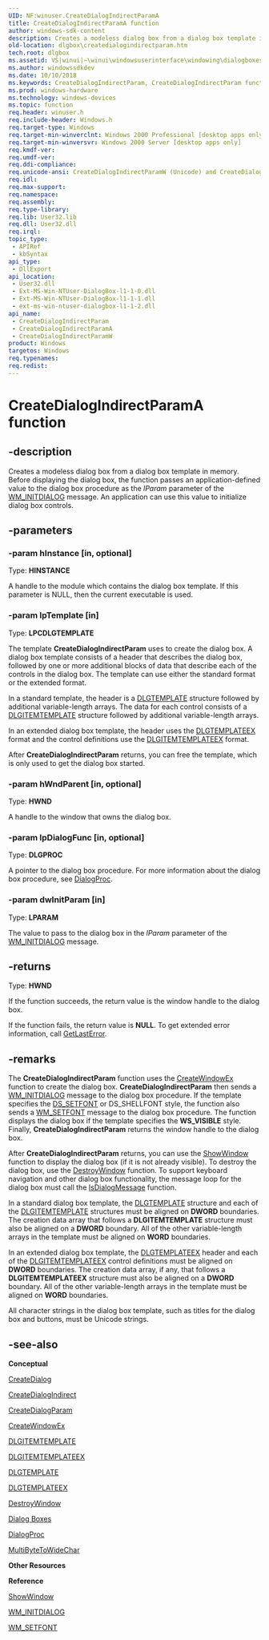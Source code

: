 ```yaml
---
UID: NF:winuser.CreateDialogIndirectParamA
title: CreateDialogIndirectParamA function
author: windows-sdk-content
description: Creates a modeless dialog box from a dialog box template in memory.
old-location: dlgbox\createdialogindirectparam.htm
tech.root: dlgbox
ms.assetid: VS|winui|~\winui\windowsuserinterface\windowing\dialogboxes\dialogboxreference\dialogboxfunctions\createdialogindirectparam.htm
ms.author: windowssdkdev
ms.date: 10/10/2018
ms.keywords: CreateDialogIndirectParam, CreateDialogIndirectParam function [Dialog Boxes], CreateDialogIndirectParamA, CreateDialogIndirectParamW, _win32_CreateDialogIndirectParam, _win32_createdialogindirectparam_cpp, dlgbox.createdialogindirectparam, winui._win32_createdialogindirectparam, winuser/CreateDialogIndirectParam, winuser/CreateDialogIndirectParamA, winuser/CreateDialogIndirectParamW
ms.prod: windows-hardware
ms.technology: windows-devices
ms.topic: function
req.header: winuser.h
req.include-header: Windows.h
req.target-type: Windows
req.target-min-winverclnt: Windows 2000 Professional [desktop apps only]
req.target-min-winversvr: Windows 2000 Server [desktop apps only]
req.kmdf-ver: 
req.umdf-ver: 
req.ddi-compliance: 
req.unicode-ansi: CreateDialogIndirectParamW (Unicode) and CreateDialogIndirectParamA (ANSI)
req.idl: 
req.max-support: 
req.namespace: 
req.assembly: 
req.type-library: 
req.lib: User32.lib
req.dll: User32.dll
req.irql: 
topic_type:
 - APIRef
 - kbSyntax
api_type:
 - DllExport
api_location:
 - User32.dll
 - Ext-MS-Win-NTUser-DialogBox-l1-1-0.dll
 - Ext-MS-Win-NTUser-DialogBox-l1-1-1.dll
 - ext-ms-win-ntuser-dialogbox-l1-1-2.dll
api_name:
 - CreateDialogIndirectParam
 - CreateDialogIndirectParamA
 - CreateDialogIndirectParamW
product: Windows
targetos: Windows
req.typenames: 
req.redist: 
---
```


# CreateDialogIndirectParamA function


## -description


Creates a modeless dialog box from a dialog box template in memory. Before displaying the dialog box, the function passes an application-defined value to the dialog box procedure as the <i>lParam</i> parameter of the <a href="https://msdn.microsoft.com/bc4f4718-1dab-48db-ae3b-5a81a7be2644">WM_INITDIALOG</a> message. An application can use this value to initialize dialog box controls.


## -parameters




### -param hInstance [in, optional]

Type: <b>HINSTANCE</b>

A handle to the module which contains the dialog box template. If this parameter is NULL, then the current executable is used.


### -param lpTemplate [in]

Type: <b>LPCDLGTEMPLATE</b>

The template <b>CreateDialogIndirectParam</b> uses to create the dialog box. A dialog box template consists of a header that describes the dialog box, followed by one or more additional blocks of data that describe each of the controls in the dialog box. The template can use either the standard format or the extended format. 
					

In a standard template, the header is a <a href="https://msdn.microsoft.com/e6164c92-51ec-48ea-9a61-80e55de7a6d8">DLGTEMPLATE</a> structure followed by additional variable-length arrays. The data for each control consists of a <a href="https://msdn.microsoft.com/de214d1b-96d0-4e83-b848-2876d90bd629">DLGITEMTEMPLATE</a> structure followed by additional variable-length arrays. 

In an extended dialog box template, the header uses the <a href="https://msdn.microsoft.com/9f016cc6-56e2-45d3-8773-1b405fc10d29">DLGTEMPLATEEX</a> format and the control definitions use the <a href="https://msdn.microsoft.com/c60fd8db-ee4b-433b-a2fb-68b9a677bac8">DLGITEMTEMPLATEEX</a> format. 

After <b>CreateDialogIndirectParam</b> returns, you can free the template, which is only used to get the dialog box started. 


### -param hWndParent [in, optional]

Type: <b>HWND</b>

A handle to the window that owns the dialog box. 


### -param lpDialogFunc [in, optional]

Type: <b>DLGPROC</b>

A pointer to the dialog box procedure. For more information about the dialog box procedure, see <a href="https://msdn.microsoft.com/37c1b0b2-cf81-45d9-9a4e-9e5f7fa58dfd">DialogProc</a>. 


### -param dwInitParam [in]

Type: <b>LPARAM</b>

The value to pass to the dialog box in the <i>lParam</i> parameter of the <a href="https://msdn.microsoft.com/bc4f4718-1dab-48db-ae3b-5a81a7be2644">WM_INITDIALOG</a> message. 


## -returns



Type: <b>HWND</b>

If the function succeeds, the return value is the window handle to the dialog box.

If the function fails, the return value is <b>NULL</b>. To get extended error information, call <a href="https://msdn.microsoft.com/d852e148-985c-416f-a5a7-27b6914b45d4">GetLastError</a>.




## -remarks



The <b>CreateDialogIndirectParam</b> function uses the <a href="https://msdn.microsoft.com/33deeb92-6285-4c67-9338-ca2e194b9915">CreateWindowEx</a> function to create the dialog box. <b>CreateDialogIndirectParam</b> then sends a <a href="https://msdn.microsoft.com/bc4f4718-1dab-48db-ae3b-5a81a7be2644">WM_INITDIALOG</a> message to the dialog box procedure. If the template specifies the <a href="about_dialog_boxes.htm">DS_SETFONT</a> or DS_SHELLFONT style, the function also sends a <a href="https://msdn.microsoft.com/7db6b8af-dbec-4c29-8bf7-d7e95d9813c3">WM_SETFONT</a> message to the dialog box procedure. The function displays the dialog box if the template specifies the <b>WS_VISIBLE</b> style. Finally, <b>CreateDialogIndirectParam</b> returns the window handle to the dialog box. 

After <b>CreateDialogIndirectParam</b> returns, you can use the <a href="https://msdn.microsoft.com/13ffef63-3e29-4ca7-a14d-48ff901d82b5">ShowWindow</a> function to display the dialog box (if it is not already visible). To destroy the dialog box, use the <a href="https://msdn.microsoft.com/054fa847-7d6e-4c73-bf8c-b75203713b3e">DestroyWindow</a> function. To support keyboard navigation and other dialog box functionality, the message loop for the dialog box must call the <a href="https://msdn.microsoft.com/0afa23a3-f552-40f9-9713-e7bf790ba25c">IsDialogMessage</a> function.

In a standard dialog box template, the <a href="https://msdn.microsoft.com/e6164c92-51ec-48ea-9a61-80e55de7a6d8">DLGTEMPLATE</a> structure and each of the <a href="https://msdn.microsoft.com/de214d1b-96d0-4e83-b848-2876d90bd629">DLGITEMTEMPLATE</a> structures must be aligned on <b>DWORD</b> boundaries. The creation data array that follows a <b>DLGITEMTEMPLATE</b> structure must also be aligned on a <b>DWORD</b> boundary. All of the other variable-length arrays in the template must be aligned on <b>WORD</b> boundaries. 

In an extended dialog box template, the <a href="https://msdn.microsoft.com/9f016cc6-56e2-45d3-8773-1b405fc10d29">DLGTEMPLATEEX</a> header and each of the <a href="https://msdn.microsoft.com/c60fd8db-ee4b-433b-a2fb-68b9a677bac8">DLGITEMTEMPLATEEX</a> control definitions must be aligned on <b>DWORD</b> boundaries. The creation data array, if any, that follows a <b>DLGITEMTEMPLATEEX</b> structure must also be aligned on a <b>DWORD</b> boundary. All of the other variable-length arrays in the template must be aligned on <b>WORD</b> boundaries. 

All character strings in the dialog box template, such as titles for the dialog box and buttons, must be Unicode strings.




## -see-also




<b>Conceptual</b>



<a href="https://msdn.microsoft.com/9641daf4-2c38-49fb-b4fb-0e54491d095d">CreateDialog</a>



<a href="https://msdn.microsoft.com/b3bddf88-be6d-4aa3-9e23-257126bdfc15">CreateDialogIndirect</a>



<a href="https://msdn.microsoft.com/366d4035-d765-4600-87ca-5152c45f7fcd">CreateDialogParam</a>



<a href="https://msdn.microsoft.com/33deeb92-6285-4c67-9338-ca2e194b9915">CreateWindowEx</a>



<a href="https://msdn.microsoft.com/de214d1b-96d0-4e83-b848-2876d90bd629">DLGITEMTEMPLATE</a>



<a href="https://msdn.microsoft.com/c60fd8db-ee4b-433b-a2fb-68b9a677bac8">DLGITEMTEMPLATEEX</a>



<a href="https://msdn.microsoft.com/e6164c92-51ec-48ea-9a61-80e55de7a6d8">DLGTEMPLATE</a>



<a href="https://msdn.microsoft.com/9f016cc6-56e2-45d3-8773-1b405fc10d29">DLGTEMPLATEEX</a>



<a href="https://msdn.microsoft.com/054fa847-7d6e-4c73-bf8c-b75203713b3e">DestroyWindow</a>



<a href="https://msdn.microsoft.com/07ebee3c-5aa7-4b0d-b6cb-e642e01e1a88">Dialog Boxes</a>



<a href="https://msdn.microsoft.com/37c1b0b2-cf81-45d9-9a4e-9e5f7fa58dfd">DialogProc</a>



<a href="https://msdn.microsoft.com/a117fdfe-b52b-466f-9300-6455e91ea2a8">MultiByteToWideChar</a>



<b>Other Resources</b>



<b>Reference</b>



<a href="https://msdn.microsoft.com/13ffef63-3e29-4ca7-a14d-48ff901d82b5">ShowWindow</a>



<a href="https://msdn.microsoft.com/bc4f4718-1dab-48db-ae3b-5a81a7be2644">WM_INITDIALOG</a>



<a href="https://msdn.microsoft.com/7db6b8af-dbec-4c29-8bf7-d7e95d9813c3">WM_SETFONT</a>
 

 

